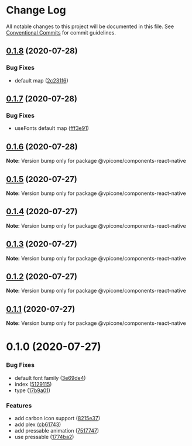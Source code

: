 # Change Log

All notable changes to this project will be documented in this file.
See [Conventional Commits](https://conventionalcommits.org) for commit guidelines.

## [0.1.8](https://github.com/vpicone/carbon-react-native/compare/@vpicone/components-react-native@0.1.7...@vpicone/components-react-native@0.1.8) (2020-07-28)


### Bug Fixes

* default map ([2c231f6](https://github.com/vpicone/carbon-react-native/commit/2c231f6eee152775124bdd34916e7ff584abbf9e))





## [0.1.7](https://github.com/vpicone/carbon-react-native/compare/@vpicone/components-react-native@0.1.6...@vpicone/components-react-native@0.1.7) (2020-07-28)


### Bug Fixes

* useFonts default map ([fff3e91](https://github.com/vpicone/carbon-react-native/commit/fff3e918ffaa6c78cdef5979ba1b147fda320bf7))





## [0.1.6](https://github.com/vpicone/carbon-react-native/compare/@vpicone/components-react-native@0.1.5...@vpicone/components-react-native@0.1.6) (2020-07-28)

**Note:** Version bump only for package @vpicone/components-react-native





## [0.1.5](https://github.com/vpicone/carbon-react-native/compare/@vpicone/components-react-native@0.1.4...@vpicone/components-react-native@0.1.5) (2020-07-27)

**Note:** Version bump only for package @vpicone/components-react-native





## [0.1.4](https://github.com/vpicone/carbon-react-native/compare/@vpicone/components-react-native@0.1.3...@vpicone/components-react-native@0.1.4) (2020-07-27)

**Note:** Version bump only for package @vpicone/components-react-native





## [0.1.3](https://github.com/vpicone/carbon-react-native/compare/@vpicone/components-react-native@0.1.2...@vpicone/components-react-native@0.1.3) (2020-07-27)

**Note:** Version bump only for package @vpicone/components-react-native





## [0.1.2](https://github.com/vpicone/carbon-react-native/compare/@vpicone/components-react-native@0.1.0...@vpicone/components-react-native@0.1.2) (2020-07-27)

**Note:** Version bump only for package @vpicone/components-react-native





## [0.1.1](https://github.com/vpicone/carbon-react-native/compare/@vpicone/components-react-native@0.1.0...@vpicone/components-react-native@0.1.1) (2020-07-27)

**Note:** Version bump only for package @vpicone/components-react-native





# 0.1.0 (2020-07-27)


### Bug Fixes

* default font family ([3e69de4](https://github.com/vpicone/carbon-react-native/commit/3e69de4303fb63b30db4dfa552e0c09abf73ec1d))
* index ([5129115](https://github.com/vpicone/carbon-react-native/commit/51291156bc73c8acb26d5ef1e69e993d0b76204f))
* type ([17b9a01](https://github.com/vpicone/carbon-react-native/commit/17b9a0158a74bb62a9e62271115b0709e09ce3b7))


### Features

* add carbon icon support ([8215e37](https://github.com/vpicone/carbon-react-native/commit/8215e37f133f44de54a71721c5e70b2d92e9aed5))
* add plex ([cb61743](https://github.com/vpicone/carbon-react-native/commit/cb61743fcd4f6ac2cd57c14b9714586364d28986))
* add pressable animation ([7517747](https://github.com/vpicone/carbon-react-native/commit/7517747cedab588f124fb21a5957ba5663fbe7fe))
* use pressable ([1774ba2](https://github.com/vpicone/carbon-react-native/commit/1774ba2ddd2d0690aec8f7557ac7710f0d0e77b1))

